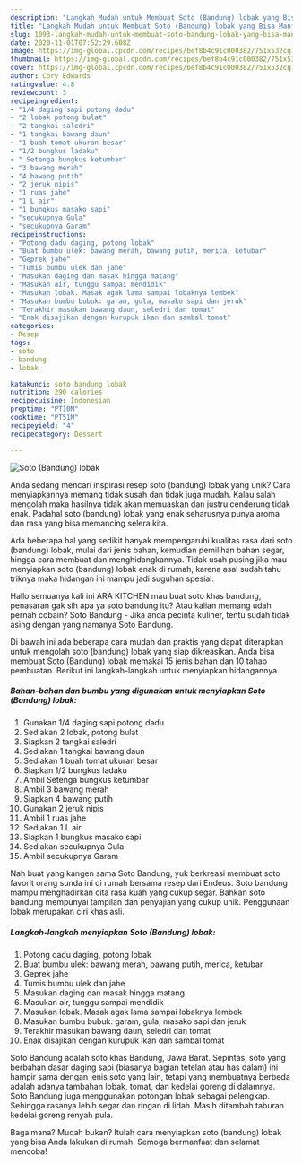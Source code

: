 ```yaml
---
description: "Langkah Mudah untuk Membuat Soto (Bandung) lobak yang Bisa Manjain Lidah"
title: "Langkah Mudah untuk Membuat Soto (Bandung) lobak yang Bisa Manjain Lidah"
slug: 1093-langkah-mudah-untuk-membuat-soto-bandung-lobak-yang-bisa-manjain-lidah
date: 2020-11-01T07:52:29.608Z
image: https://img-global.cpcdn.com/recipes/bef8b4c91c000382/751x532cq70/soto-bandung-lobak-foto-resep-utama.jpg
thumbnail: https://img-global.cpcdn.com/recipes/bef8b4c91c000382/751x532cq70/soto-bandung-lobak-foto-resep-utama.jpg
cover: https://img-global.cpcdn.com/recipes/bef8b4c91c000382/751x532cq70/soto-bandung-lobak-foto-resep-utama.jpg
author: Cory Edwards
ratingvalue: 4.8
reviewcount: 3
recipeingredient:
- "1/4 daging sapi potong dadu"
- "2 lobak potong bulat"
- "2 tangkai saledri"
- "1 tangkai bawang daun"
- "1 buah tomat ukuran besar"
- "1/2 bungkus ladaku"
- " Setenga bungkus ketumbar"
- "3 bawang merah"
- "4 bawang putih"
- "2 jeruk nipis"
- "1 ruas jahe"
- "1 L air"
- "1 bungkus masako sapi"
- "secukupnya Gula"
- "secukupnya Garam"
recipeinstructions:
- "Potong dadu daging, potong lobak"
- "Buat bumbu ulek: bawang merah, bawang putih, merica, ketubar"
- "Geprek jahe"
- "Tumis bumbu ulek dan jahe"
- "Masukan daging dan masak hingga matang"
- "Masukan air, tunggu sampai mendidik"
- "Masukan lobak. Masak agak lama sampai lobaknya lembek"
- "Masukan bumbu bubuk: garam, gula, masako sapi dan jeruk"
- "Terakhir masukan bawang daun, seledri dan tomat"
- "Enak disajikan dengan kurupuk ikan dan sambal tomat"
categories:
- Resep
tags:
- soto
- bandung
- lobak

katakunci: soto bandung lobak 
nutrition: 290 calories
recipecuisine: Indonesian
preptime: "PT10M"
cooktime: "PT51M"
recipeyield: "4"
recipecategory: Dessert

---
```



![Soto (Bandung) lobak](https://img-global.cpcdn.com/recipes/bef8b4c91c000382/751x532cq70/soto-bandung-lobak-foto-resep-utama.jpg)

Anda sedang mencari inspirasi resep soto (bandung) lobak yang unik? Cara menyiapkannya memang tidak susah dan tidak juga mudah. Kalau salah mengolah maka hasilnya tidak akan memuaskan dan justru cenderung tidak enak. Padahal soto (bandung) lobak yang enak seharusnya punya aroma dan rasa yang bisa memancing selera kita.

Ada beberapa hal yang sedikit banyak mempengaruhi kualitas rasa dari soto (bandung) lobak, mulai dari jenis bahan, kemudian pemilihan bahan segar, hingga cara membuat dan menghidangkannya. Tidak usah pusing jika mau menyiapkan soto (bandung) lobak enak di rumah, karena asal sudah tahu triknya maka hidangan ini mampu jadi suguhan spesial.

Hallo semuanya kali ini ARA KITCHEN mau buat soto khas bandung, penasaran gak sih apa ya soto bandung itu? Atau kalian memang udah pernah cobain? Soto Bandung - Jika anda pecinta kuliner, tentu sudah tidak asing dengan yang namanya Soto Bandung.


Di bawah ini ada beberapa cara mudah dan praktis yang dapat diterapkan untuk mengolah soto (bandung) lobak yang siap dikreasikan. Anda bisa membuat Soto (Bandung) lobak memakai 15 jenis bahan dan 10 tahap pembuatan. Berikut ini langkah-langkah untuk menyiapkan hidangannya.

<!--inarticleads1-->

##### Bahan-bahan dan bumbu yang digunakan untuk menyiapkan Soto (Bandung) lobak:

1. Gunakan 1/4 daging sapi potong dadu
1. Sediakan 2 lobak, potong bulat
1. Siapkan 2 tangkai saledri
1. Sediakan 1 tangkai bawang daun
1. Sediakan 1 buah tomat ukuran besar
1. Siapkan 1/2 bungkus ladaku
1. Ambil  Setenga bungkus ketumbar
1. Ambil 3 bawang merah
1. Siapkan 4 bawang putih
1. Gunakan 2 jeruk nipis
1. Ambil 1 ruas jahe
1. Sediakan 1 L air
1. Siapkan 1 bungkus masako sapi
1. Sediakan secukupnya Gula
1. Ambil secukupnya Garam


Nah buat yang kangen sama Soto Bandung, yuk berkreasi membuat soto favorit orang sunda ini di rumah bersama resep dari Endeus. Soto bandung mampu menghadirkan cita rasa kuah yang cukup segar. Bahkan soto bandung mempunyai tampilan dan penyajian yang cukup unik. Penggunaan lobak merupakan ciri khas asli. 

<!--inarticleads2-->

##### Langkah-langkah menyiapkan Soto (Bandung) lobak:

1. Potong dadu daging, potong lobak
1. Buat bumbu ulek: bawang merah, bawang putih, merica, ketubar
1. Geprek jahe
1. Tumis bumbu ulek dan jahe
1. Masukan daging dan masak hingga matang
1. Masukan air, tunggu sampai mendidik
1. Masukan lobak. Masak agak lama sampai lobaknya lembek
1. Masukan bumbu bubuk: garam, gula, masako sapi dan jeruk
1. Terakhir masukan bawang daun, seledri dan tomat
1. Enak disajikan dengan kurupuk ikan dan sambal tomat


Soto Bandung adalah soto khas Bandung, Jawa Barat. Sepintas, soto yang berbahan dasar daging sapi (biasanya bagian tetelan atau has dalam) ini hampir sama dengan jenis soto yang lain, tetapi yang membuatnya berbeda adalah adanya tambahan lobak, tomat, dan kedelai goreng di dalamnya. Soto Bandung juga menggunakan potongan lobak sebagai pelengkap. Sehingga rasanya lebih segar dan ringan di lidah. Masih ditambah taburan kedelai goreng renyah pula. 

Bagaimana? Mudah bukan? Itulah cara menyiapkan soto (bandung) lobak yang bisa Anda lakukan di rumah. Semoga bermanfaat dan selamat mencoba!
